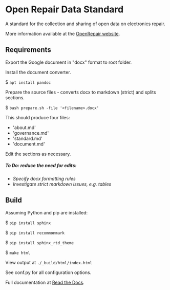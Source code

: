 # Open Repair Data Standard

A standard for the collection and sharing of open data on electronics repair.

More information available at the [OpenRepair website](https://openrepair.org/open-data/open-standard/).


## Requirements

Export the Google document in "docx" format to root folder.

Install the document converter.

$ `apt install pandoc`

Prepare the source files - converts docx to markdown (strict) and splits sections.

$ `bash prepare.sh -file '<filename>.docx'`

This should produce four files:

* 'about.md'
* 'governance.md'
* 'standard.md'
* 'document.md'

Edit the sections as necessary.

##### _To Do: reduce the need for edits:_

* _Specify docx formatting rules_
* _Investigate strict markdown issues, e.g. tables_


## Build

Assuming Python and pip are installed:

$ `pip install sphinx`

$ `pip install recommonmark`

$ `pip install sphinx_rtd_theme`

$ `make html`

View output at `./_build/html/index.html`

See conf.py for all configuration options.

Full documentation at [Read the Docs](https://docs.readthedocs.io/).



